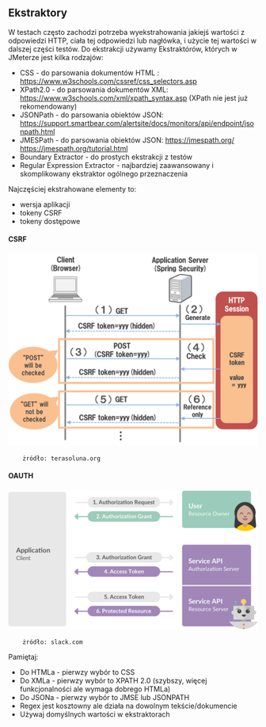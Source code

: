 ## Ekstraktory

W testach często zachodzi potrzeba wyekstrahowania jakiejś wartości z odpowiedzi HTTP, ciała tej odpowiedzi lub nagłówka, i użycie tej wartości w dalszej części testów.
Do ekstrakcji używamy Ekstraktórów, których w JMeterze jest kilka rodzajów:

- CSS - do parsowania dokumentów HTML : https://www.w3schools.com/cssref/css_selectors.asp
- XPath2.0 - do parsowania dokumentów XML: https://www.w3schools.com/xml/xpath_syntax.asp (XPath nie jest już rekomendowany)
- JSONPath - do parsowania obiektów JSON: https://support.smartbear.com/alertsite/docs/monitors/api/endpoint/jsonpath.html
- JMESPath - do parsowania obiektów JSON: https://jmespath.org/ https://jmespath.org/tutorial.html
- Boundary Extractor - do prostych ekstrakcji z testów 
- Regular Expression Extractor - najbardziej zaawansowany i skomplikowany ekstraktor ogólnego przeznaczenia

Najczęściej ekstrahowane elementy to:
 
 - wersja aplikacji
 - tokeny CSRF
 - tokeny dostępowe


#### CSRF
![trio](img/csrf.png)

        żródło: terasoluna.org
#### OAUTH
        
![trio](img/slack_oauth.png)

        żródło: slack.com

 
Pamiętaj:

- Do HTMLa - pierwzy wybór to CSS
- Do XMLa - pierwzy wybór to  XPATH 2.0 (szybszy, więcej funkcjonalności ale wymaga dobrego HTMLa)
- Do JSONa - pierwzy wybór to  JMSE lub JSONPATH
- Regex jest kosztowny ale działa na dowolnym tekście/dokumencie
- Używaj domyślnych wartości w ekstraktorach